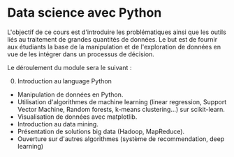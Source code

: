# Data science avec Python

L'objectif de ce cours est d'introduire les problématiques ainsi que
les outils liés au traitement de grandes quantités de données. Le but
est de fournir aux étudiants la base de la manipulation et de
l'exploration de données en vue de les intégrer dans un processus de
décision.

Le déroulement du module sera le suivant :

0. Introduction au language Python
- Manipulation de données en Python.
- Utilisation d'algorithmes de machine learning (linear regression,
  Support Vector Machine, Random forests, k-means clustering...) sur
  scikit-learn.
- Visualisation de données avec matplotlib.
- Introduction au data mining.
- Présentation de solutions big data (Hadoop, MapReduce).
- Ouverture sur d'autres algorithmes (système de recommendation, deep
  learning)
